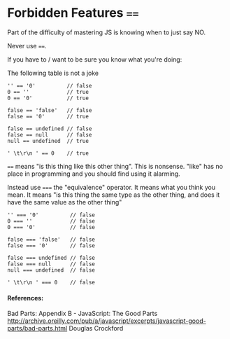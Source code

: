 # Forbidden Features `==`

Part of the difficulty of mastering JS is knowing when to just say NO.

Never use `==`. 

If you have to / want to be sure you know what you're doing:

The following table is not a joke

```JS
'' == '0'          // false
0 == ''            // true
0 == '0'           // true

false == 'false'   // false
false == '0'       // true

false == undefined // false
false == null      // false
null == undefined  // true

' \t\r\n ' == 0    // true
```

`==` means "is this thing like this other thing". 
This is nonsense. "like" has no place in programming and you should find using it alarming. 

Instead use `===` the "equivalence" operator. It means what you think you mean. 
It means "is this thing the same type as the other thing, and does it have the same value as the other thing"

```JS
'' === '0'          // false
0 === ''            // false
0 === '0'           // false

false === 'false'   // false
false === '0'       // false

false === undefined // false
false === null      // false
null === undefined  // false

' \t\r\n ' === 0    // false
```

#### References:

Bad Parts: Appendix B - JavaScript: The Good Parts
http://archive.oreilly.com/pub/a/javascript/excerpts/javascript-good-parts/bad-parts.html
Douglas Crockford
